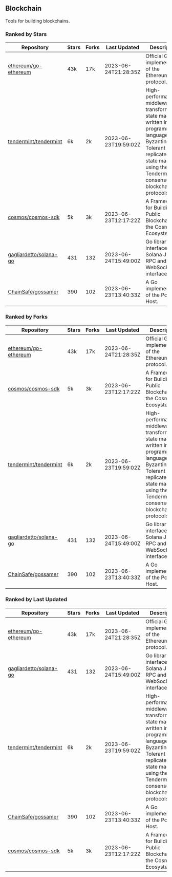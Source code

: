 ## Blockchain

Tools for building blockchains.

### Ranked by Stars

| Repository | Stars | Forks | Last Updated | Description | 
|------------|-------|-------|--------------|-------------|
| [ethereum/go-ethereum](https://github.com/ethereum/go-ethereum) | 43k | 17k | 2023-06-24T21:28:35Z |  Official Go implementation of the Ethereum protocol. |
| [tendermint/tendermint](https://github.com/tendermint/tendermint) | 6k | 2k | 2023-06-23T19:59:02Z |  High-performance middleware for transforming a state machine written in any programming language into a Byzantine Fault Tolerant replicated state machine using the Tendermint consensus and blockchain protocols. |
| [cosmos/cosmos-sdk](https://github.com/cosmos/cosmos-sdk) | 5k | 3k | 2023-06-23T12:17:22Z |  A Framework for Building Public Blockchains in the Cosmos Ecosystem. |
| [gagliardetto/solana-go](https://github.com/gagliardetto/solana-go) | 431 | 132 | 2023-06-24T15:49:00Z |  Go library to interface with Solana JSON RPC and WebSocket interfaces. |
| [ChainSafe/gossamer](https://github.com/ChainSafe/gossamer) | 390 | 102 | 2023-06-23T13:40:33Z |  A Go implementation of the Polkadot Host. |

### Ranked by Forks

| Repository | Stars | Forks | Last Updated | Description | 
|------------|-------|-------|--------------|-------------|
| [ethereum/go-ethereum](https://github.com/ethereum/go-ethereum) | 43k | 17k | 2023-06-24T21:28:35Z |  Official Go implementation of the Ethereum protocol. |
| [cosmos/cosmos-sdk](https://github.com/cosmos/cosmos-sdk) | 5k | 3k | 2023-06-23T12:17:22Z |  A Framework for Building Public Blockchains in the Cosmos Ecosystem. |
| [tendermint/tendermint](https://github.com/tendermint/tendermint) | 6k | 2k | 2023-06-23T19:59:02Z |  High-performance middleware for transforming a state machine written in any programming language into a Byzantine Fault Tolerant replicated state machine using the Tendermint consensus and blockchain protocols. |
| [gagliardetto/solana-go](https://github.com/gagliardetto/solana-go) | 431 | 132 | 2023-06-24T15:49:00Z |  Go library to interface with Solana JSON RPC and WebSocket interfaces. |
| [ChainSafe/gossamer](https://github.com/ChainSafe/gossamer) | 390 | 102 | 2023-06-23T13:40:33Z |  A Go implementation of the Polkadot Host. |

### Ranked by Last Updated

| Repository | Stars | Forks | Last Updated | Description | 
|------------|-------|-------|--------------|-------------|
| [ethereum/go-ethereum](https://github.com/ethereum/go-ethereum) | 43k | 17k | 2023-06-24T21:28:35Z |  Official Go implementation of the Ethereum protocol. |
| [gagliardetto/solana-go](https://github.com/gagliardetto/solana-go) | 431 | 132 | 2023-06-24T15:49:00Z |  Go library to interface with Solana JSON RPC and WebSocket interfaces. |
| [tendermint/tendermint](https://github.com/tendermint/tendermint) | 6k | 2k | 2023-06-23T19:59:02Z |  High-performance middleware for transforming a state machine written in any programming language into a Byzantine Fault Tolerant replicated state machine using the Tendermint consensus and blockchain protocols. |
| [ChainSafe/gossamer](https://github.com/ChainSafe/gossamer) | 390 | 102 | 2023-06-23T13:40:33Z |  A Go implementation of the Polkadot Host. |
| [cosmos/cosmos-sdk](https://github.com/cosmos/cosmos-sdk) | 5k | 3k | 2023-06-23T12:17:22Z |  A Framework for Building Public Blockchains in the Cosmos Ecosystem. |

